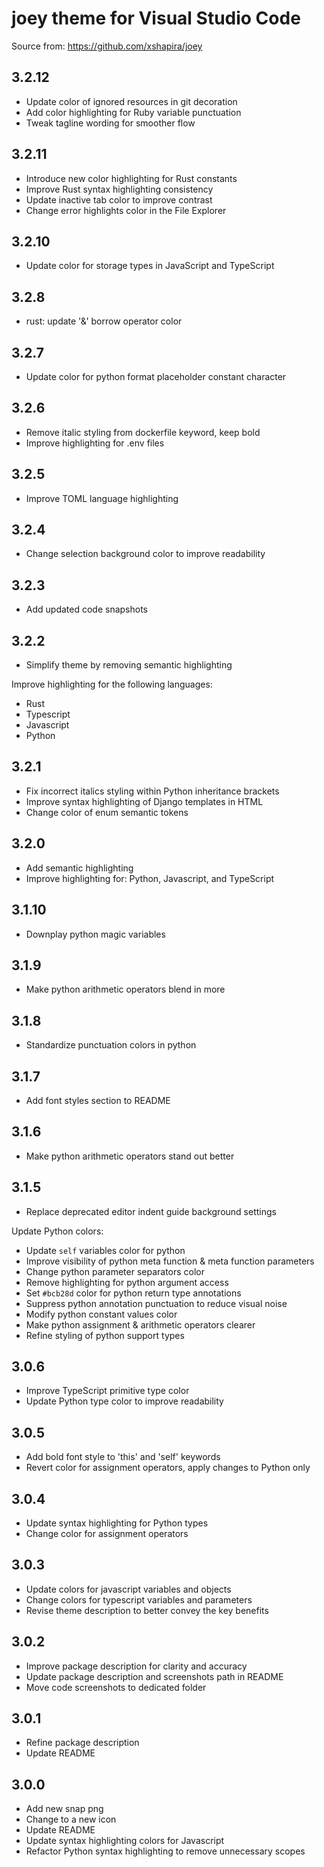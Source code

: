 # joey theme for Visual Studio Code

Source from: <https://github.com/xshapira/joey>

## 3.2.12

* Update color of ignored resources in git decoration
* Add color highlighting for Ruby variable punctuation
* Tweak tagline wording for smoother flow

## 3.2.11

* Introduce new color highlighting for Rust constants
* Improve Rust syntax highlighting consistency
* Update inactive tab color to improve contrast
* Change error highlights color in the File Explorer

## 3.2.10

* Update color for storage types in JavaScript and TypeScript

## 3.2.8

* rust: update '&' borrow operator color

## 3.2.7

* Update color for python format placeholder constant character

## 3.2.6

* Remove italic styling from dockerfile keyword, keep bold
* Improve highlighting for .env files

## 3.2.5

* Improve TOML language highlighting

## 3.2.4

* Change selection background color to improve readability

## 3.2.3

* Add updated code snapshots

## 3.2.2

* Simplify theme by removing semantic highlighting

Improve highlighting for the following languages:

* Rust
* Typescript
* Javascript
* Python

## 3.2.1

* Fix incorrect italics styling within Python inheritance brackets
* Improve syntax highlighting of Django templates in HTML
* Change color of enum semantic tokens

## 3.2.0

* Add semantic highlighting
* Improve highlighting for: Python, Javascript, and TypeScript

## 3.1.10

* Downplay python magic variables

## 3.1.9

* Make python arithmetic operators blend in more

## 3.1.8

* Standardize punctuation colors in python

## 3.1.7

* Add font styles section to README

## 3.1.6

* Make python arithmetic operators stand out better

## 3.1.5

* Replace deprecated editor indent guide background settings

Update Python colors:

* Update `self` variables color for python
* Improve visibility of python meta function & meta function parameters
* Change python parameter separators color
* Remove highlighting for python argument access
* Set `#bcb28d` color for python return type annotations
* Suppress python annotation punctuation to reduce visual noise
* Modify python constant values color
* Make python assignment & arithmetic operators clearer
* Refine styling of python support types

## 3.0.6

* Improve TypeScript primitive type color
* Update Python type color to improve readability

## 3.0.5

* Add bold font style to 'this' and 'self' keywords
* Revert color for assignment operators, apply changes to Python only

## 3.0.4

* Update syntax highlighting for Python types
* Change color for assignment operators

## 3.0.3

* Update colors for javascript variables and objects
* Change colors for typescript variables and parameters
* Revise theme description to better convey the key benefits

## 3.0.2

* Improve package description for clarity and accuracy
* Update package description and screenshots path in README
* Move code screenshots to dedicated folder

## 3.0.1

* Refine package description
* Update README

## 3.0.0

* Add new snap png
* Change to a new icon
* Update README
* Update syntax highlighting colors for Javascript
* Refactor Python syntax highlighting to remove unnecessary scopes
